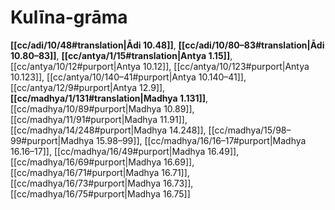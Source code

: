 # Kulīna-grāma

**[[cc/adi/10/48#translation|Ādi 10.48]]**, **[[cc/adi/10/80–83#translation|Ādi 10.80–83]]**, **[[cc/antya/1/15#translation|Antya 1.15]]**, [[cc/antya/10/12#purport|Antya 10.12]], [[cc/antya/10/123#purport|Antya 10.123]], [[cc/antya/10/140–41#purport|Antya 10.140–41]], [[cc/antya/12/9#purport|Antya 12.9]], **[[cc/madhya/1/131#translation|Madhya 1.131]]**, [[cc/madhya/10/89#purport|Madhya 10.89]], [[cc/madhya/11/91#purport|Madhya 11.91]], [[cc/madhya/14/248#purport|Madhya 14.248]], [[cc/madhya/15/98–99#purport|Madhya 15.98–99]], [[cc/madhya/16/16–17#purport|Madhya 16.16–17]], [[cc/madhya/16/49#purport|Madhya 16.49]], [[cc/madhya/16/69#purport|Madhya 16.69]], [[cc/madhya/16/71#purport|Madhya 16.71]], [[cc/madhya/16/73#purport|Madhya 16.73]], [[cc/madhya/16/75#purport|Madhya 16.75]]

